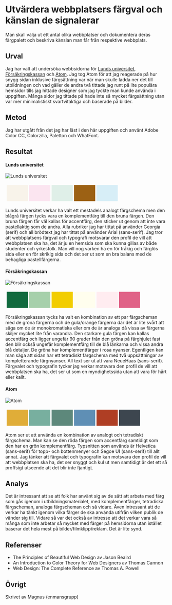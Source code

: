 Utvärdera webbplatsers färgval och känslan de signalerar
=======================

Man skall välja ut ett antal olika webbplatser och dokumentera deras färgpalett och beskriva känslan man får från respektive webbplats.

Urval
-----------------------

Jag har valt att undersöka webbsidorna för [Lunds universitet](https://www.lu.se/), [Försäkringskassan](https://www.forsakringskassan.se/) och [Atom](https://atom.io/). Jag tog Atom för att jag reagerade på hur snygg sidan inklusive färgsättning var
när man skulle ladda ner det till utbildningen och vad gäller de andra två tittade jag runt på lite populära hemsidor tills jag hittade designer som jag tyckte man kunde använda i uppgiften. Många sidor jag tittade
på hade inte så mycket färgsättning utan var mer minimalistiskt svartvitaktiga och baserade på bilder.


Metod
-----------------------
Jag har utgått från det jag har läst i den här uppgiften och använt Adobe Color CC, Colorzilla, Paletton och WhatFont.


Resultat
-----------------------

#### Lunds universitet
![Lunds universitet](img/LUImg.jpg "Lunds universitet")
<table style="border-spacing: 4px; border-collapse: separate">
<tr>
<td style="height: 50px; width: 50px; background-color: #f8f3ea">
<td style="height: 50px; width: 50px; background-color: #fbe5f0">
<td style="height: 50px; width: 50px; background-color: #dfefe8">
<td style="height: 50px; width: 50px; background-color: #9c6114">
<td style="height: 50px; width: 50px; background-color: #d7eef7">
</tr>
</table>

Lunds universitet verkar ha valt ett mestadels analogt färgschema men den blågrå färgen tycks vara en komplementfärg till den bruna färgen. Den bruna färgen får väl kallas för accentfärg, den sticker ut
genom att inte vara pastellaktig som de andra. Alla rubriker jag har tittat på använder Georgia (serif) och all brödtext jag har tittat på använder Arial (sans-serif). Jag tror att webbplatsens färgval och typografi motsvarar den profil de vill att webbplatsen ska ha, det är ju en hemsida som ska kunna gillas av både studenter och yrkesfolk. Man vill nog varken ha en för tråkig och färglös sida eller en för skrikig sida och det ser ut som en bra balans med de behagliga pastellfärgerna.

#### Försäkringskassan
![Försäkringskassan](img/forsakringskassanImg.jpg "Försäkringskassan")
<table style="border-spacing: 4px; border-collapse: separate">
<tr>
<td style="height: 50px; width: 50px; background-color: #116a3e">
<td style="height: 50px; width: 50px; background-color: #a6d0ab">
<td style="height: 50px; width: 50px; background-color: #f2cd00">
<td style="height: 50px; width: 50px; background-color: #fffeee">
<td style="height: 50px; width: 50px; background-color: #ffecf0">
<td style="height: 50px; width: 50px; background-color: #e06287">
</tr>
</table>

Försäkringskassan tycks ha valt en kombination av ett par färgscheman med de gröna färgerna och de gula/orange färgerna där det är lite svårt att säga om de är monokromatiska eller om de är analoga då vissa av
färgerna skiljer mycket lite från varandra. Den starkare gula färgen kan kallas accentfärg och ligger ungefär 90 grader från den gröna på färghjulet fast den blir också ungefär komplementfärg till de blå länkarna och vissa andra blå detaljer. De gröna har komplementfärger i rosa nyanser. Egentligen kan man säga att sidan har ett tetradiskt färgschema med två uppsättningar av kompletterande färgnyanser. All text ser ut att vara NeueHaas (sans-serif). Färgvalet och typografin tycker jag verkar motsvara den profil de vill att webbplatsen ska ha, det ser ut som en myndighetssida utan att vara för hårt eller kallt.

#### Atom
![Atom](img/atomImg.jpg "Atom")
<table style="border-spacing: 4px; border-collapse: separate">
<tr>
<td style="height: 50px; width: 50px; background-color: #e0ad38">
<td style="height: 50px; width: 50px; background-color: #78af9f">
<td style="height: 50px; width: 50px; background-color: #5d887b">
<td style="height: 50px; width: 50px; background-color: #5f8fb5">
<td style="height: 50px; width: 50px; background-color: #af3e24">
<td style="height: 50px; width: 50px; background-color: #3d464f">
</tr>
</table>

Atom ser ut att använda en kombination av analogt och tetradiskt färgschema. Man kan se den röda färgen som accentfärg samtidigt som den har en grön komplementfärg. Typsnitten som används är Helvetica (sans-serif) för topp- och bottenmenyer och Segoe UI (sans-serif) till allt annat. Jag tänker att färgvalet och typografin kan motsvara den profil de vill att webbplatsen ska ha, det ser snyggt och kul ut men samtidigt är det ett så proffsigt utseende att det blir inte fjantigt.


Analys
-----------------------

Det är intressant att se att folk har använt sig av de sätt att arbeta med färg som gås igenom i utbildningsmaterialet, med komplementfärger, tetradiska färgscheman, analoga färgscheman och så vidare. Även intressant att de verkar ha tänkt igenom vilka färger de ska använda utifrån vilken publik de vänder sig till. Vidare så var det också av intresse att det verkar vara så många som inte arbetar så mycket med färger på hemsidorna utan istället baserar det hela mest på bilder/filmklipp/reklam. Det är lite synd.

Referenser
-----------------------
- The Principles of Beautiful Web Design av Jason Beaird
- An Introduction to Color Theory for Web Designers av Thomas Cannon
- Web Design: The Complete Reference av Thomas A. Powell


Övrigt
-----------------------

Skrivet av Magnus (enmansgrupp)
